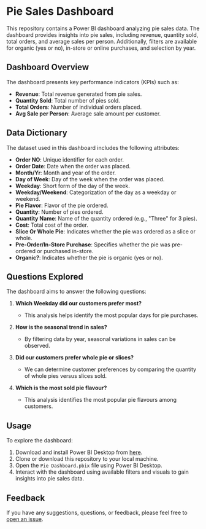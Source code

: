 # Pie Sales Dashboard

This repository contains a Power BI dashboard analyzing pie sales data. The dashboard provides insights into pie sales, including revenue, quantity sold, total orders, and average sales per person. Additionally, filters are available for organic (yes or no), in-store or online purchases, and selection by year.

## Dashboard Overview

The dashboard presents key performance indicators (KPIs) such as:

- **Revenue**: Total revenue generated from pie sales.
- **Quantity Sold**: Total number of pies sold.
- **Total Orders**: Number of individual orders placed.
- **Avg Sale per Person**: Average sale amount per customer.

## Data Dictionary

The dataset used in this dashboard includes the following attributes:

- **Order NO**: Unique identifier for each order.
- **Order Date**: Date when the order was placed.
- **Month/Yr**: Month and year of the order.
- **Day of Week**: Day of the week when the order was placed.
- **Weekday**: Short form of the day of the week.
- **Weekday/Weekend**: Categorization of the day as a weekday or weekend.
- **Pie Flavor**: Flavor of the pie ordered.
- **Quantity**: Number of pies ordered.
- **Quantity Name**: Name of the quantity ordered (e.g., "Three" for 3 pies).
- **Cost**: Total cost of the order.
- **Slice Or Whole Pie**: Indicates whether the pie was ordered as a slice or whole.
- **Pre-Order/In-Store Purchase**: Specifies whether the pie was pre-ordered or purchased in-store.
- **Organic?**: Indicates whether the pie is organic (yes or no).

## Questions Explored

The dashboard aims to answer the following questions:

1. **Which Weekday did our customers prefer most?**
   - This analysis helps identify the most popular days for pie purchases.

2. **How is the seasonal trend in sales?**
   - By filtering data by year, seasonal variations in sales can be observed.

3. **Did our customers prefer whole pie or slices?**
   - We can determine customer preferences by comparing the quantity of whole pies versus slices sold.

4. **Which is the most sold pie flavour?**
   - This analysis identifies the most popular pie flavours among customers.

## Usage

To explore the dashboard:

1. Download and install Power BI Desktop from [here](https://powerbi.microsoft.com/desktop/).
2. Clone or download this repository to your local machine.
3. Open the `Pie Dashboard.pbix` file using Power BI Desktop.
4. Interact with the dashboard using available filters and visuals to gain insights into pie sales data.

## Feedback

If you have any suggestions, questions, or feedback, please feel free to [open an issue](https://github.com/yourusername/pie-sales-dashboard/issues).


